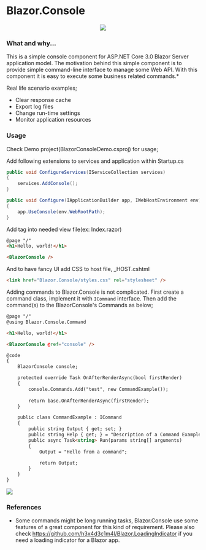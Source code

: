 # Blazor.Console

<p align="center">
    <img src="https://github.com/ardacetinkaya/Blazor.Console/blob/master/screenshots/1.png" />
</p>

### What and why... ###

This is a simple console component for ASP.NET Core 3.0 Blazor Server application model. The motivation behind this simple component is to provide simple command-line interface to manage some Web API. With this component it is easy to execute some business related commands.* 

Real life scenario examples;
- Clear response cache
- Export log files
- Change run-time settings
- Monitor application resources


### Usage ###

Check Demo project(BlazorConsoleDemo.csproj) for usage;

Add following extensions to services and application within Startup.cs

```cs
public void ConfigureServices(IServiceCollection services)
{
    services.AddConsole();
}

public void Configure(IApplicationBuilder app, IWebHostEnvironment env)
{
    app.UseConsole(env.WebRootPath);
}
```

Add <BlazorConsole> tag into needed view file(ex: Index.razor)

```html
@page "/"
<h1>Hello, world!</h1>

<BlazorConsole />
```

And to have fancy UI add CSS to host file, _HOST.cshtml

```html
<link href="Blazor.Console/styles.css" rel="stylesheet" />
```

Adding commands to Blazor.Console is not complicated. First create a command class, implement it with ```ICommand``` interface. Then add the command(s) to the BlazorConsole's Commands as below;

```html
@page "/"
@using Blazor.Console.Command

<h1>Hello, world!</h1>

<BlazorConsole @ref="console" />

@code
{
    BlazorConsole console;

    protected override Task OnAfterRenderAsync(bool firstRender)
    {
        console.Commands.Add("test", new CommandExample());
        
        return base.OnAfterRenderAsync(firstRender);
    }

    public class CommandExample : ICommand
    {
        public string Output { get; set; }
        public string Help { get; } = "Description of a Command Example";
        public async Task<string> Run(params string[] arguments)
        {
            Output = "Hello from a command";

            return Output;
        }
    }
}
```



<img src="https://github.com/ardacetinkaya/Blazor.Console/blob/master/screenshots/2.png" >

### References ###
- Some commands might be long running tasks, Blazor.Console use some features of a great component for this kind of requirement. Please also check  https://github.com/h3x4d3c1m4l/Blazor.LoadingIndicator if you need a loading indicator for a Blazor app.

